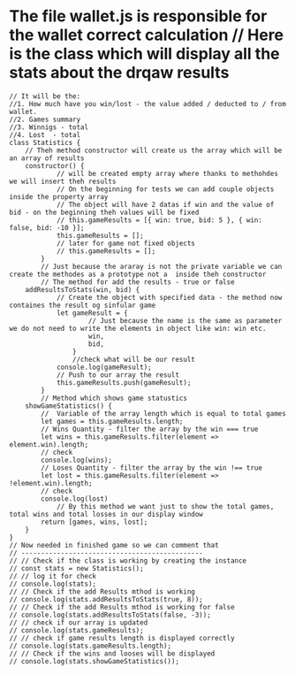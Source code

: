 # The file wallet.js is responsible for the wallet correct calculation    // Here is the class which will display all the stats about the drqaw results

    // It will be the:
    //1. How much have you win/lost - the value added / deducted to / from wallet.
    //2. Games summary
    //3. Winnigs - total
    //4. Lost  - total
    class Statistics {
        // Theh method constructor will create us the array which will be an array of results
        constructor() {
                // will be created empty array where thanks to methohdes we will insert theh results
                // On the beginning for tests we can add couple objects inside the property array
                // The object will have 2 datas if win and the value of bid - on the beginning theh values will be fixed
                // this.gameResults = [{ win: true, bid: 5 }, { win: false, bid: -10 }];
                this.gameResults = [];
                // later for game not fixed objects
                // this.gameResults = [];
            }
            // Just because the araray is not the private variable we can create the methodes as a prototype not a  inside theh constructor
            // The method for add the results - true or false
        addResultsToStats(win, bid) {
                // Create the object with specified data - the method now containes the result og sinfular game
                let gameResult = {
                        // Just because the name is the same as parameter we do not need to write the elements in object like win: win etc.
                        win,
                        bid,
                    }
                    //check what will be our result
                console.log(gameResult);
                // Push to our array the result
                this.gameResults.push(gameResult);
            }
            // Method which shows game statustics
        showGameStatistics() {
            //  Variable of the array length which is equal to total games
            let games = this.gameResults.length;
            // Wins Quantity - filter the array by the win === true
            let wins = this.gameResults.filter(element => element.win).length;
            // check
            console.log(wins);
            // Loses Quantity - filter the array by the win !== true
            let lost = this.gameResults.filter(element => !element.win).length;
            // check
            console.log(lost)
                // By this method we want just to show the total games, total wins and total losses in our display window
            return [games, wins, lost];
        }
    }
    // Now needed in finished game so we can comment that 
    // ----------------------------------------------
    // // Check if the class is working by creating the instance
    // const stats = new Statistics();
    // // log it for check
    // console.log(stats);
    // // Check if the add Results mthod is working
    // console.log(stats.addResultsToStats(true, 8));
    // // Check if the add Results mthod is working for false
    // console.log(stats.addResultsToStats(false, -3));
    // // check if our array is updated
    // console.log(stats.gameResults);
    // // check if game results length is displayed correctly
    // console.log(stats.gameResults.length);
    // // Check if the wins and looses will be displayed
    // console.log(stats.showGameStatistics());